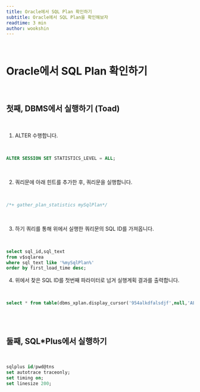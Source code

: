 ```yaml
---
title: Oracle에서 SQL Plan 확인하기
subtitle: Oracle에서 SQL Plan을 확인해보자
readtime: 3 min
author: wookshin
---
```


<br/>

# Oracle에서 SQL Plan 확인하기

<br/>

## 첫째, DBMS에서 실행하기 (Toad)

<br/>

1. ALTER 수행합니다.  

<br/>

```sql
ALTER SESSION SET STATISTICS_LEVEL = ALL;
```

<br/>

2. 쿼리문에 아래 힌트를 추가한 후, 쿼리문을 실행합니다.  

<br/>

```sql
/*+ gather_plan_statistics mySqlPlan*/ 
```

<br/>

3. 하기 쿼리를 통해 위에서 실행한 쿼리문의 SQL ID를 가져옵니다. 

<br/>

```sql
select sql_id,sql_text
from v$sqlarea 
where sql_text like '%mySqlPlan%'
order by first_load_time desc; 
```

4. 위에서 찾은 SQL ID를 첫번째 파라미터로 넘겨 실행계획 결과를 출력합니다.  

<br/>

```sql
select * from table(dbms_xplan.display_cursor('954alkdfalsdjf',null,'ALLSTATS LAST'));
```

<br/><br/>

## 둘째, SQL*Plus에서 실행하기

<br/>

```sql
sqlplus id/pwd@tns
set autotrace traceonly;
set timing on;
set linesize 200;
```
<br/><br/><br/><br/><br/>
